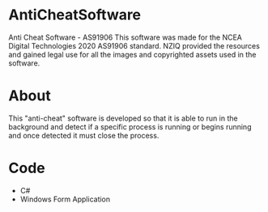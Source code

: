 # AntiCheatSoftware
Anti Cheat Software - AS91906
This software was made for the NCEA Digital Technologies 2020 AS91906 standard. NZIQ provided the resources and gained legal use for all the images and copyrighted assets used in the software.

# About
This "anti-cheat" software is developed so that it is able to run in the background and detect if a specific process is running or begins running and once detected it must close the process.

# Code
* C#
* Windows Form Application
